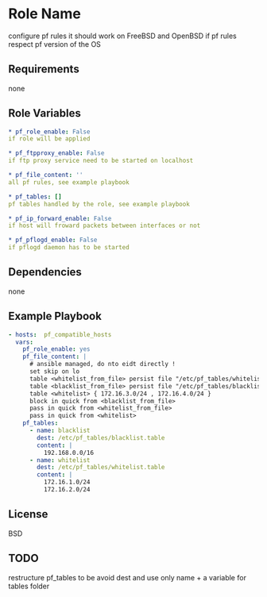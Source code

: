 Role Name
=========

configure pf rules
it should work on FreeBSD and OpenBSD if pf rules respect pf version of the OS

Requirements
------------

none 

Role Variables
--------------

```yaml
* pf_role_enable: False
if role will be applied 

* pf_ftpproxy_enable: False
if ftp proxy service need to be started on localhost

* pf_file_content: ''
all pf rules, see example playbook

* pf_tables: []
pf tables handled by the role, see example playbook

* pf_ip_forward_enable: False
if host will froward packets between interfaces or not

* pf_pflogd_enable: False
if pflogd daemon has to be started
```

Dependencies
------------

none

Example Playbook
----------------

```yaml
- hosts:  pf_compatible_hosts
  vars:
    pf_role_enable: yes
    pf_file_content: |
      # ansible managed, do nto eidt directly !
      set skip on lo
      table <whitelist_from_file> persist file "/etc/pf_tables/whitelist.table"
      table <blacklist_from_file> persist file "/etc/pf_tables/blacklist.table"
      table <whitelist> { 172.16.3.0/24 , 172.16.4.0/24 }
      block in quick from <blacklist_from_file>
      pass in quick from <whitelist_from_file>
      pass in quick from <whitelist>
    pf_tables:
      - name: blacklist
        dest: /etc/pf_tables/blacklist.table
        content: |
          192.168.0.0/16
      - name: whitelist
        dest: /etc/pf_tables/whitelist.table
        content: |
          172.16.1.0/24
          172.16.2.0/24
```

License
-------

BSD

TODO
----------------
restructure pf_tables to be avoid dest and use only name + a variable for tables folder
